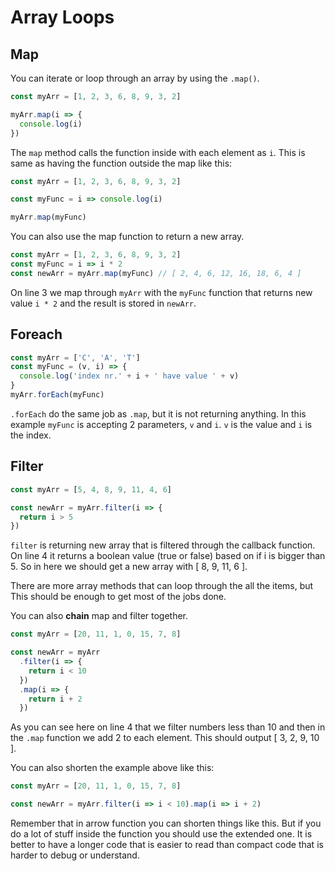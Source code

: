 # Array Loops

## Map

You can iterate or loop through an array by using the `.map()`.

```javascript
const myArr = [1, 2, 3, 6, 8, 9, 3, 2]

myArr.map(i => {
  console.log(i)
})
```

The `map` method calls the function inside with each element as `i`.
This is same as having the function outside the map like this:

```javascript
const myArr = [1, 2, 3, 6, 8, 9, 3, 2]

const myFunc = i => console.log(i)

myArr.map(myFunc)
```

You can also use the map function to return a new array.

```javascript
const myArr = [1, 2, 3, 6, 8, 9, 3, 2]
const myFunc = i => i * 2
const newArr = myArr.map(myFunc) // [ 2, 4, 6, 12, 16, 18, 6, 4 ]
```

On line 3 we map through `myArr` with the `myFunc` function that returns new value `i * 2` and the result is stored in `newArr`.

## Foreach

```javascript
const myArr = ['C', 'A', 'T']
const myFunc = (v, i) => {
  console.log('index nr.' + i + ' have value ' + v)
}
myArr.forEach(myFunc)
```

`.forEach` do the same job as `.map`, but it is not returning anything.
In this example `myFunc` is accepting 2 parameters, `v` and `i`. `v` is the value and `i` is the index.

## Filter

```javascript
const myArr = [5, 4, 8, 9, 11, 4, 6]

const newArr = myArr.filter(i => {
  return i > 5
})
```

`filter` is returning new array that is filtered through the callback function. On line 4 it returns a boolean value (true or false) based on if i is bigger than 5. So in here we should get a new array with [ 8, 9, 11, 6 ].

There are more array methods that can loop through the all the items, but This should be enough to get most of the jobs done.

You can also **chain** map and filter together.

```javascript
const myArr = [20, 11, 1, 0, 15, 7, 8]

const newArr = myArr
  .filter(i => {
    return i < 10
  })
  .map(i => {
    return i + 2
  })
```

As you can see here on line 4 that we filter numbers less than 10 and then in the `.map` function we add 2 to each element. This should output [ 3, 2, 9, 10 ].

You can also shorten the example above like this:

```javascript
const myArr = [20, 11, 1, 0, 15, 7, 8]

const newArr = myArr.filter(i => i < 10).map(i => i + 2)
```

Remember that in arrow function you can shorten things like this. But if you do a lot of stuff inside the function you should use the extended one. It is better to have a longer code that is easier to read than compact code that is harder to debug or understand.
